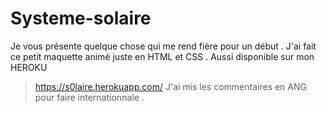 # Systeme-solaire
Je vous présente quelque chose qui me rend fière pour un début .
J'ai fait ce petit maquette animé juste en HTML et CSS .
Aussi disponible sur mon HEROKU 
>https://s0laire.herokuapp.com/
J'ai mis les commentaires en ANG pour faire internationnale .
